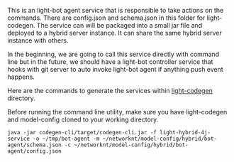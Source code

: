This is an light-bot agent service that is responsible to take actions on the commands. There
are config.json and schema.json in this folder for light-codegen. The service can will be
packaged into a small jar file and deployed to a hybrid server instance. It can share the
same hybrid server instance with others. 

In the beginning, we are going to call this service directly with command line but in the
future, we should have a light-bot controller service that hooks with git server to auto
invoke light-bot agent if anything push event happens. 


Here are the commands to generate the services within [light-codegen](https://github.com/networknt/light-codegen)
directory.

Before running the command line utility, make sure you have light-codegen and model-config 
cloned to your working directory. 


```
java -jar codegen-cli/target/codegen-cli.jar -f light-hybrid-4j-service -o ~/tmp/bot-agent -m ~/networknt/model-config/hybrid/bot-agent/schema.json -c ~/networknt/model-config/hybrid/bot-agent/config.json
```
